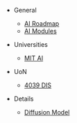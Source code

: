 - General
  - [AI Roadmap](ai_map.md)
  - [AI Modules](ai.md)
  <!-- - [MIT AI](mit_AI.md) -->
  <!-- - [AI Roadmap](ai_roadmap.html) -->

- Universities
  - [MIT AI](mit_AI.md)

- UoN
  - [4039 DIS](4039DIS.md)

- Details
  - [Diffusion Model](details/diffusion.md)

<!-- - Getting started

  - [Quick start](quickstart.md)
  - [Writing more pages](more-pages.md)
  - [Custom navbar](custom-navbar.md)
  - [Cover page](cover.md) -->

<!-- - Customization

  - [Configuration](configuration.md)
  - [Themes](themes.md)
  - [List of Plugins](plugins.md)
  - [Write a Plugin](write-a-plugin.md)
  - [Markdown configuration](markdown.md)
  - [Language highlighting](language-highlight.md)
  - [Emoji](emoji.md) -->

<!-- - Guide

  - [Deploy](deploy.md)
  - [Helpers](helpers.md)
  - [Vue compatibility](vue.md)
  - [CDN](cdn.md)
  - [Offline Mode (PWA)](pwa.md)
  - [Embed Files](embed-files.md) -->

<!-- - [Awesome docsify](awesome.md) -->
<!-- - [Changelog](changelog.md) -->
